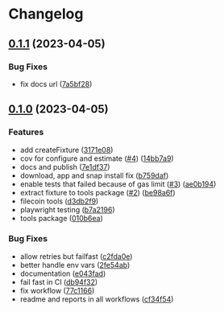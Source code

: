 # Changelog

## [0.1.1](https://github.com/hugomrdias/filsnap-testing/compare/metamask-testing-tools-v0.1.0...metamask-testing-tools-v0.1.1) (2023-04-05)


### Bug Fixes

* fix docs url ([7a5bf28](https://github.com/hugomrdias/filsnap-testing/commit/7a5bf2823a74889bfcdfea54c2fe3b58f82a96db))

## [0.1.0](https://github.com/hugomrdias/filsnap-testing/compare/metamask-testing-tools-v0.0.1...metamask-testing-tools-v0.1.0) (2023-04-05)


### Features

* add createFixture ([3171e08](https://github.com/hugomrdias/filsnap-testing/commit/3171e082fb0421c30f330928ee30cef92c136e78))
* cov for configure and estimate ([#4](https://github.com/hugomrdias/filsnap-testing/issues/4)) ([14bb7a9](https://github.com/hugomrdias/filsnap-testing/commit/14bb7a99b31d036578792b4bf1111a65f6cff11b))
* docs and publish ([7e1df37](https://github.com/hugomrdias/filsnap-testing/commit/7e1df37dd2b013becbee5624efce611a74868dcd))
* download, app and snap install fix ([b759daf](https://github.com/hugomrdias/filsnap-testing/commit/b759dafa204c41811b6055ac3b5c11bc5aa97df0))
* enable tests that failed because of gas limit ([#3](https://github.com/hugomrdias/filsnap-testing/issues/3)) ([ae0b194](https://github.com/hugomrdias/filsnap-testing/commit/ae0b194d1956bc2193756b8a9b527f301cbb18c8))
* extract fixture to tools package ([#2](https://github.com/hugomrdias/filsnap-testing/issues/2)) ([be98a6f](https://github.com/hugomrdias/filsnap-testing/commit/be98a6fc50f0d95e3b7e06c98232dad4d2e8ae08))
* filecoin tools ([d3db2f9](https://github.com/hugomrdias/filsnap-testing/commit/d3db2f9f5afcf51844dca36d714e0b34afc4d94c))
* playwright testing ([b7a2196](https://github.com/hugomrdias/filsnap-testing/commit/b7a2196b4a6f5736ccbaaeed82f0b73bcaaf91aa))
* tools package ([010b6ea](https://github.com/hugomrdias/filsnap-testing/commit/010b6ea4e3a819126cb2de0436ae9b0d24ab87b6))


### Bug Fixes

* allow retries but failfast ([c2fda0e](https://github.com/hugomrdias/filsnap-testing/commit/c2fda0eace75825cf3c3a1770ea8f4dd6efcb4cf))
* better handle env vars ([2fe54ab](https://github.com/hugomrdias/filsnap-testing/commit/2fe54ab596dcc4bd20d333997c8cdee771e034e1))
* documentation ([e043fad](https://github.com/hugomrdias/filsnap-testing/commit/e043fad9ebfd27a5575110fd1cad1ad8832283e6))
* fail fast in CI ([db94f32](https://github.com/hugomrdias/filsnap-testing/commit/db94f3252caffef786f0bc4d6af0dd24ec631159))
* fix workflow ([77c1166](https://github.com/hugomrdias/filsnap-testing/commit/77c116663018cb321ef38b61f8c5105a8d7e44e4))
* readme and reports in all workflows ([cf34f54](https://github.com/hugomrdias/filsnap-testing/commit/cf34f54c64d936fe4723e4aabe70ddd7b30e36cf))
